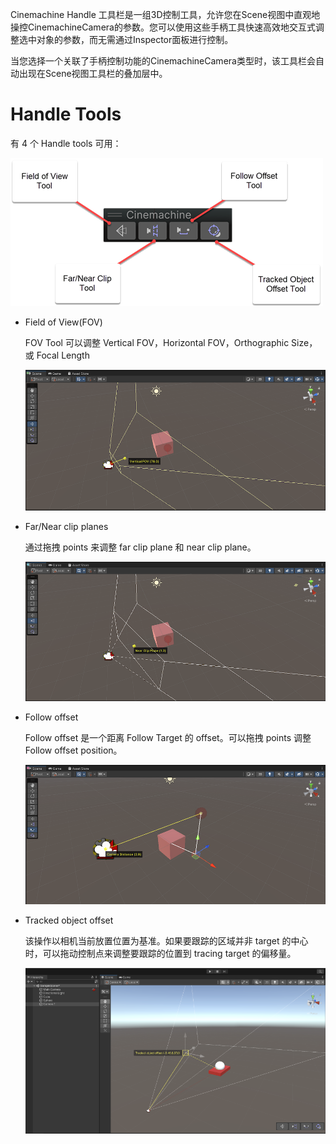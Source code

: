 Cinemachine Handle 工具栏是一组3D控制工具，允许您在Scene视图中直观地操控CinemachineCamera的参数。您可以使用这些手柄工具快速高效地交互式调整选中对象的参数，而无需通过Inspector面板进行控制。

当您选择一个关联了手柄控制功能的CinemachineCamera类型时，该工具栏会自动出现在Scene视图工具栏的叠加层中。

# Handle Tools

有 4 个 Handle tools 可用：

![handle-toolbar](../Images/handle-toolbar.png)

- Field of View(FOV)

  FOV Tool 可以调整 Vertical FOV，Horizontal FOV，Orthographic Size，或 Focal Length

  ![FOV](../Images/FOV.png)

- Far/Near clip planes

  通过拖拽 points 来调整 far clip plane 和 near clip plane。

  ![clip-plane](../Images/clip-plane.png)

- Follow offset

  Follow offset 是一个距离 Follow Target 的 offset。可以拖拽 points 调整 Follow offset position。

  ![follow-offset](../Images/follow-offset.png)

- Tracked object offset

  该操作以相机当前放置位置为基准。如果要跟踪的区域并非 target 的中心时，可以拖动控制点来调整要跟踪的位置到 tracing target 的偏移量。

  ![tracked-object-offset](../Images/tracked-object-offset.png)
  
